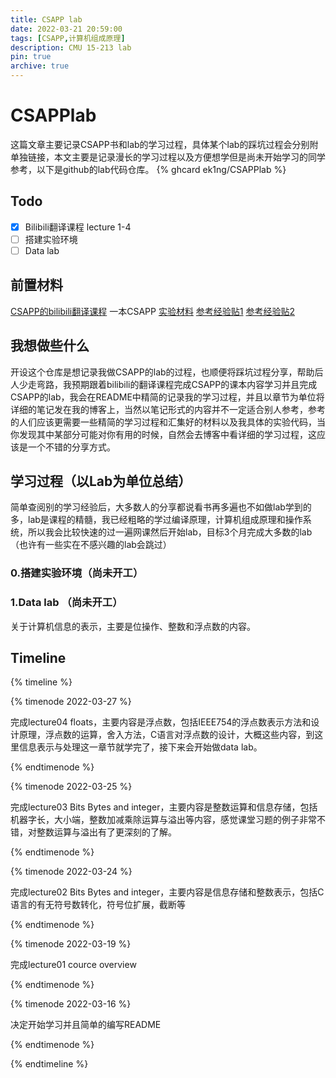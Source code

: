 ```yaml
---
title: CSAPP lab
date: 2022-03-21 20:59:00
tags: [CSAPP,计算机组成原理]
description: CMU 15-213 lab
pin: true
archive: true
---
```


# CSAPPlab
这篇文章主要记录CSAPP书和lab的学习过程，具体某个lab的踩坑过程会分别附单独链接，本文主要是记录漫长的学习过程以及方便想学但是尚未开始学习的同学参考，以下是github的lab代码仓库。
{% ghcard ek1ng/CSAPPlab %}
## Todo
- [x] Bilibili翻译课程 lecture 1-4
- [ ] 搭建实验环境
- [ ] Data lab

## 前置材料
[CSAPP的bilibili翻译课程](https://www.bilibili.com/video/BV1iW411d7hd?from=search&seid=14100643096477102310&spm_id_from=333.337.0.0)
一本CSAPP
[实验材料](http://csapp.cs.cmu.edu/3e/labs.html)
[参考经验贴1](https://hansimov.gitbook.io/csapp/publish-info/about-authors) 
[参考经验贴2](https://www.zhihu.com/question/20402534)

## 我想做些什么
开设这个仓库是想记录我做CSAPP的lab的过程，也顺便将踩坑过程分享，帮助后人少走弯路，我预期跟着bilibili的翻译课程完成CSAPP的课本内容学习并且完成CSAPP的lab，我会在README中精简的记录我的学习过程，并且以章节为单位将详细的笔记发在我的博客上，当然以笔记形式的内容并不一定适合别人参考，参考的人们应该更需要一些精简的学习过程和汇集好的材料以及我具体的实验代码，当你发现其中某部分可能对你有用的时候，自然会去博客中看详细的学习过程，这应该是一个不错的分享方式。

## 学习过程（以Lab为单位总结）
简单查阅别的学习经验后，大多数人的分享都说看书再多遍也不如做lab学到的多，lab是课程的精髓，我已经粗略的学过编译原理，计算机组成原理和操作系统，所以我会比较快速的过一遍网课然后开始lab，目标3个月完成大多数的lab（也许有一些实在不感兴趣的lab会跳过）

### 0.搭建实验环境（尚未开工）


### 1.Data lab （尚未开工）
关于计算机信息的表示，主要是位操作、整数和浮点数的内容。

## Timeline
{% timeline %}

{% timenode 2022-03-27 %}

完成lecture04 floats，主要内容是浮点数，包括IEEE754的浮点数表示方法和设计原理，浮点数的运算，舍入方法，C语言对浮点数的设计，大概这些内容，到这里信息表示与处理这一章节就学完了，接下来会开始做data lab。

{% endtimenode %}

{% timenode 2022-03-25 %}

完成lecture03 Bits Bytes and integer，主要内容是整数运算和信息存储，包括机器字长，大小端，整数加减乘除运算与溢出等内容，感觉课堂习题的例子非常不错，对整数运算与溢出有了更深刻的了解。

{% endtimenode %}

{% timenode 2022-03-24 %}

完成lecture02 Bits Bytes and integer，主要内容是信息存储和整数表示，包括C语言的有无符号数转化，符号位扩展，截断等

{% endtimenode %}

{% timenode 2022-03-19 %}

完成lecture01 cource overview

{% endtimenode %}

{% timenode 2022-03-16 %}

决定开始学习并且简单的编写README

{% endtimenode %}

{% endtimeline %}



